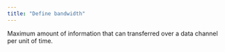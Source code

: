 ```yaml
---
title: "Define bandwidth"
---
```

Maximum amount of information that can transferred over a data channel per unit of time.

